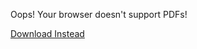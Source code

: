 <object data="/assets/Design-vs-Type-Checking.pdf" width="1000" height="1000" type="application/pdf">
	<p>Oops! Your browser doesn't support PDFs!</p>
    <p><a href="/assets/Design-vs-Type-Checking.pdf">Download Instead</a></p>
</object>

<script src="https://utteranc.es/client.js" 
        repo="guitarvydas/guitarvydas.github.io" 
        issue-term="pathname" 
        theme="github-light" 
        crossorigin="anonymous" 
        async> 
</script> 
